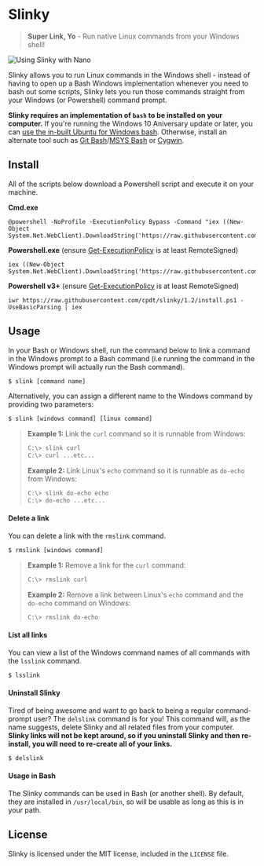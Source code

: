 # Slinky

> **Super Link, Yo** - Run native Linux commands from your Windows shell!

![Using Slinky with Nano](http://i.imgur.com/RLFtEEb.gif)

Slinky allows you to run Linux commands in the Windows shell - instead of having to open up a Bash Windows implementation whenever you need to bash out some scripts, Slinky lets you run those commands straight from your Windows (or Powershell) command prompt.

**Slinky requires an implementation of `bash` to be installed on your computer.** If you're running the Windows 10 Aniversary update or later, you can [use the in-built Ubuntu for Windows bash](http://www.howtogeek.com/249966/how-to-install-and-use-the-linux-bash-shell-on-windows-10/). Otherwise, install an alternate tool such as [Git Bash](https://git-for-windows.github.io/)/[MSYS Bash](http://www.mingw.org/wiki/msys) or [Cygwin](https://www.cygwin.com/).

## Install

All of the scripts below download a Powershell script and execute it on your machine.

**Cmd.exe**
```
@powershell -NoProfile -ExecutionPolicy Bypass -Command "iex ((New-Object System.Net.WebClient).DownloadString('https://raw.githubusercontent.com/cpdt/slinky/1.2/install.ps1'))"
```

**Powershell.exe** (ensure [Get-ExecutionPolicy](https://technet.microsoft.com/library/hh847748.aspx) is at least RemoteSigned)
```
iex ((New-Object System.Net.WebClient).DownloadString('https://raw.githubusercontent.com/cpdt/slinky/1.2/install.ps1'))
```

**Powershell v3+** (ensure [Get-ExecutionPolicy](https://technet.microsoft.com/library/hh847748.aspx) is at least RemoteSigned)
```
iwr https://raw.githubusercontent.com/cpdt/slinky/1.2/install.ps1 -UseBasicParsing | iex
```

## Usage

In your Bash or Windows shell, run the command below to link a command in the Windows prompt to a Bash command (i.e running the command in the Windows prompt will actually run the Bash command).

```bash
$ slink [command name]
```

Alternatively, you can assign a different name to the Windows command by providing two parameters:

```bash
$ slink [windows command] [linux command]
```

> **Example 1:**
> Link the `curl` command so it is runnable from Windows:
> ```bash
> C:\> slink curl
> C:\> curl ...etc...
> ```
> **Example 2:**
> Link Linux's `echo` command so it is runnable as `do-echo` from Windows:
> ```bash
> C:\> slink do-echo echo
> C:\> do-echo ...etc...
> ```

#### Delete a link

You can delete a link with the `rmslink` command.

```bash
$ rmslink [windows command]
```

> **Example 1:**
> Remove a link for the `curl` command:
> ```bash
> C:\> rmslink curl
> ```
> **Example 2:**
> Remove a link between Linux's `echo` command and the `do-echo` command on Windows:
> ```bash
> C:\> rmslink do-echo
> ```

#### List all links

You can view a list of the Windows command names of all commands with the `lsslink` command.

```bash
$ lsslink
```

#### Uninstall Slinky

Tired of being awesome and want to go back to being a regular command-prompt user? The `delslink` command is for you! This command will, as the name suggests, delete Slinky and all related files from your computer. **Slinky links will not be kept around, so if you uninstall Slinky and then re-install, you will need to re-create all of your links.**

```bash
$ delslink
```

#### Usage in Bash

The Slinky commands can be used in Bash (or another shell). By default, they are installed in `/usr/local/bin`, so will be usable as long as this is in your path.

## License

Slinky is licensed under the MIT license, included in the `LICENSE` file.
